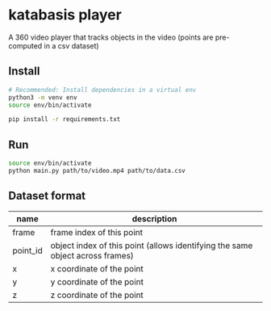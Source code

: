 # katabasis player

A 360 video player that tracks objects in the video (points are pre-computed in a csv dataset)

## Install
```bash
# Recommended: Install dependencies in a virtual env
python3 -m venv env
source env/bin/activate

pip install -r requirements.txt
```

## Run
```bash
source env/bin/activate
python main.py path/to/video.mp4 path/to/data.csv
```

## Dataset format
name     | description
---------|------------
frame    | frame index of this point
point_id | object index of this point (allows identifying the same object across frames)
x        | x coordinate of the point
y        | y coordinate of the point
z        | z coordinate of the point